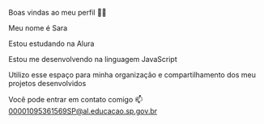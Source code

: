 Boas vindas ao meu perfil 💙💙

Meu nome é Sara 

Estou estudando na Alura

Estou me desenvolvendo na linguagem JavaScript

Utilizo esse espaço para minha organização e compartilhamento dos meu projetos desenvolvidos


Você pode entrar em contato comigo 📫
00001095361569SP@al.educacao.sp.gov.br


